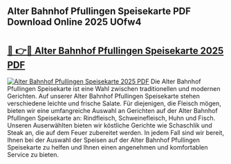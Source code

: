 ## Alter Bahnhof Pfullingen Speisekarte PDF Download Online 2025 UOfw4

# <h2><a href="http://gc6ssmc.nevu.top/?p=Alter+Bahnhof+Pfullingen+Speisekarte">🔗 👉🔴 Alter Bahnhof Pfullingen Speisekarte 2025 PDF</a></h2>

[![Alter Bahnhof Pfullingen Speisekarte 2025 PDF](https://i.imgur.com/dBaPXMq.png)](http://gc6ssmc.nevu.top/?p=Alter+Bahnhof+Pfullingen+Speisekarte)
Die Alter Bahnhof Pfullingen Speisekarte ist eine Wahl zwischen traditionellen und modernen Gerichten. Auf unserer Alter Bahnhof Pfullingen Speisekarte stehen verschiedene leichte und frische Salate. Für diejenigen, die Fleisch mögen, bieten wir eine umfangreiche Auswahl an Gerichten auf der Alter Bahnhof Pfullingen Speisekarte an: Rindfleisch, Schweinefleisch, Huhn und Fisch. Unseren Auserwählten bieten wir köstliche Gerichte wie Schaschlik und Steak an, die auf dem Feuer zubereitet werden. In jedem Fall sind wir bereit, Ihnen bei der Auswahl der Speisen auf der Alter Bahnhof Pfullingen Speisekarte zu helfen und Ihnen einen angenehmen und komfortablen Service zu bieten.

